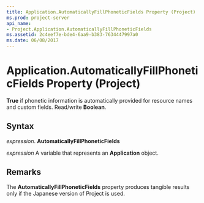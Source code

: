 ```yaml
---
title: Application.AutomaticallyFillPhoneticFields Property (Project)
ms.prod: project-server
api_name:
- Project.Application.AutomaticallyFillPhoneticFields
ms.assetid: 2c4eef7e-bde4-6aa9-b383-7634447997a0
ms.date: 06/08/2017
---
```



# Application.AutomaticallyFillPhoneticFields Property (Project)

 **True** if phonetic information is automatically provided for resource names and custom fields. Read/write **Boolean**.


## Syntax

 _expression_. **AutomaticallyFillPhoneticFields**

 _expression_ A variable that represents an **Application** object.


## Remarks

The  **AutomaticallyFillPhoneticFields** property produces tangible results only if the Japanese version of Project is used.


